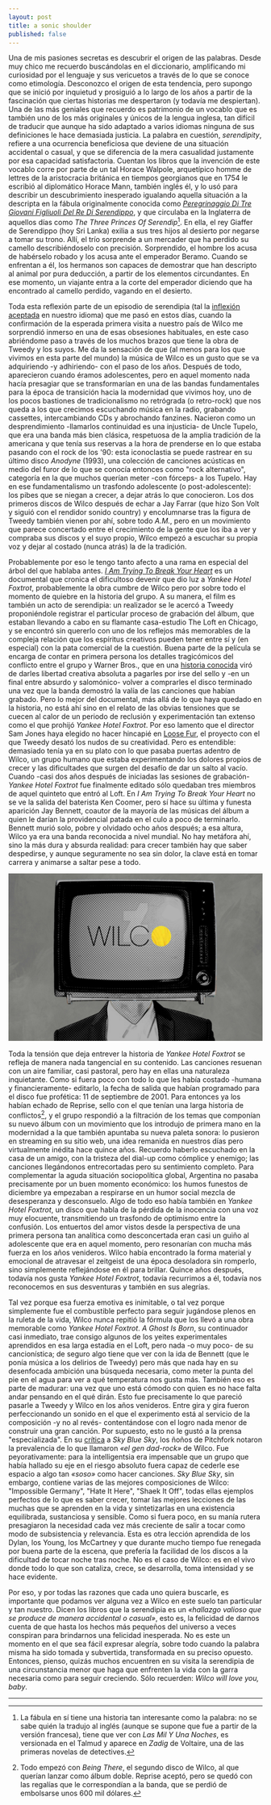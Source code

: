 ```yaml
---
layout: post
title: a sonic shoulder
published: false
---
```


Una de mis pasiones secretas es descubrir el origen de las palabras. Desde muy chico me recuerdo buscándolas en el diccionario, amplificando mi curiosidad por el lenguaje y sus vericuetos a través de lo que se conoce como etimología. Desconozco el origen de esta tendencia, pero supongo que se inició por inquietud y prosiguió a lo largo de los años a partir de la fascinación que ciertas historias me despertaron (y todavía me despiertan). Una de las más geniales que recuerdo es patrimonio de un vocablo que es también uno de los más originales y únicos de la lengua inglesa, tan difícil de traducir que aunque ha sido adaptado a varios idiomas ninguna de sus definiciones le hace demasiada justicia. La palabra en cuestión, *serendipity*, refiere a una ocurrencia beneficiosa que deviene de una situación accidental o casual, y que se diferencia de la mera casualidad justamente por esa capacidad satisfactoria. Cuentan los libros que la invención de este vocablo corre por parte de un tal Horace Walpole, arquetípico homme de lettres de la aristocracia británica en tiempos georgianos que en 1754 le escribió al diplomático Horace Mann, también inglés él, y lo usó para describir un descubrimiento inesperado igualando aquella situación a la descripta en la fábula originalmente conocida como [*Peregrinaggio Di Tre Giovani Figliuoli Del Re Di Serendippo*](https://it.wikisource.org/wiki/Peregrinaggio_di_tre_giovani_figliuoli_del_re_di_Serendippo/Peregrinaggio_di_tre_giovani_figliuoli_del_re_di_Serendippo), y que circulaba en la Inglaterra de aquellos días como *The Three Princes Of Serendip*[^fn-n1]. En ella, el rey Giaffer de Serendippo (hoy Sri Lanka) exilia a sus tres hijos al desierto por negarse a tomar su trono. Allí, el trío sorprende a un mercader que ha perdido su camello describiéndoselo con precisión. Sorprendido, el hombre los acusa de habérselo robado y los acusa ante el emperador Beramo. Cuando se enfrentan a él, los hermanos son capaces de demostrar que han descripto al animal por pura deducción, a partir de los elementos circundantes. En ese momento, un viajante entra a la corte del emperador diciendo que ha encontrado al camello perdido, vagando en el desierto.

Toda esta reflexión parte de un episodio de serendipia (tal la [inflexión aceptada](http://dle.rae.es/?id=Xem9fCc) en nuestro idioma) que me pasó en estos días, cuando la confirmación de la esperada primera visita a nuestro país de Wilco me sorprendió inmerso en una de esas obsesiones habituales, en este caso abriéndome paso a través de los muchos brazos que tiene la obra de Tweedy y los suyos. Me da la sensación de que (al menos para los que vivimos en esta parte del mundo) la música de Wilco es un gusto que se va adquiriendo -y adhiriendo- con el paso de los años. Después de todo, aparecieron cuando éramos adolescentes, pero en aquel momento nada hacía presagiar que se transformarían en una de las bandas fundamentales para la época de transición hacia la modernidad que vivimos hoy, uno de los pocos bastiones de tradicionalismo no retrógrada (o retro-rock) que nos queda a los que crecimos escuchando música en la radio, grabando cassettes, intercambiando CDs y abrochando fanzines. Nacieron como un desprendimiento -llamarlos continuidad es una injusticia- de Uncle Tupelo, que era una banda más bien clásica, respetuosa de la amplia tradición de la americana y que tenía sus reservas a la hora de prenderse en lo que estaba pasando con el rock de los '90: esta iconoclastia se puede rastrear en su último disco *Anodyne* (1993), una colección de canciones acústicas en medio del furor de lo que se conocía entonces como "rock alternativo", categoría en la que muchos querían meter -con fórceps- a los Tupelo. Hay en ese fundamentalismo un trasfondo adolescente (o post-adolescente): los pibes que se niegan a crecer, a dejar atrás lo que conocieron. Los dos primeros discos de Wilco después de echar a Jay Farrar (que hizo Son Volt y siguió con el rendidor sonido country) y encolumnarse tras la figura de Tweedy también vienen por ahí, sobre todo *A.M.*, pero en un movimiento que parece concertado entre el crecimiento de la gente que los iba a ver y compraba sus discos y el suyo propio, Wilco empezó a escuchar su propia voz y dejar al costado (nunca atrás) la de la tradición.

Probablemente por eso le tengo tanto afecto a una rama en especial del árbol del que hablaba antes. [*I Am Trying To Break Your Heart*](http://veoh.com/watch/v70497095nejET5bJ) es un documental que cronica el dificultoso devenir que dio luz a *Yankee Hotel Foxtrot*, probablemente la obra cumbre de Wilco pero por sobre todo el momento de quiebre en la historia del grupo. A su manera, el film es también un acto de serendipia: un realizador se le acercó a Tweedy proponiéndole registrar el particular proceso de grabación del álbum, que estaban llevando a cabo en su flamante casa-estudio The Loft en Chicago, y se encontró sin quererlo con uno de los reflejos más memorables de la compleja relación que los espíritus creativos pueden tener entre sí y (en especial) con la pata comercial de la cuestión. Buena parte de la película se encarga de contar en primera persona los detalles tragicómicos del conflicto entre el grupo y Warner Bros., que en una [historia conocida](http://web.archive.org/web/20010826133635/http://www.chicagotribune.com/features/lifestyle/chi-0108150038aug15.story?coll=chi-leisure-hed) viró de darles libertad creativa absoluta a pagarles por irse del sello y -en un final entre absurdo y salomónico- volver a comprarles el disco terminado una vez que la banda demostró la valía de las canciones que habían grabado. Pero lo mejor del documental, más allá de lo que haya quedado en la historia, no está ahí sino en el relato de las obvias tensiones que se cuecen al calor de un periodo de reclusión y experimentación tan extenso como el que prohijó *Yankee Hotel Foxtrot*. Por eso lamento que el director Sam Jones haya elegido no hacer hincapié en [Loose Fur](http://demidiscoteca.cc/post/130614533817/loose-fur-loose-fur-drag-city-2003-320-kbps-99), el proyecto con el que Tweedy desató los nudos de su creatividad. Pero es entendible: demasiado tenía ya en su plato con lo que pasaba puertas adentro de Wilco, un grupo humano que estaba experimentando los dolores propios de crecer y las dificultades que surgen del desafío de dar un salto al vacío. Cuando -casi dos años después de iniciadas las sesiones de grabación- *Yankee Hotel Foxtrot* fue finalmente editado sólo quedaban tres miembros de aquel quinteto que entró al Loft. En *I Am Trying To Break Your Heart* no se ve la salida del baterista Ken Coomer, pero sí hace su última y funesta aparición Jay Bennett, coautor de la mayoría de las músicas del álbum a quien le darían la providencial patada en el culo a poco de terminarlo. Bennett murió solo, pobre y olvidado ocho años después; a esa altura, Wilco ya era una banda reconocida a nivel mundial. No hay metáfora ahí, sino la más dura y absurda realidad: para crecer también hay que saber despedirse, y aunque seguramente no sea sin dolor, la clave está en tomar carrera y animarse a saltar pese a todo.

![alt text](https://raw.githubusercontent.com/irigoin/irigoin.github.io/master/images/wilcolovesyou.jpg "Kicking Television")

Toda la tensión que deja entrever la historia de *Yankee Hotel Foxtrot* se refleja de manera nada tangencial en su contenido. Las canciones resuenan con un aire familiar, casi pastoral, pero hay en ellas una naturaleza inquietante. Como si fuera poco con todo lo que les había costado -humana y financieramente- editarlo, la fecha de salida que habían programado para el disco fue profética: 11 de septiembre de 2001. Para entonces ya los habían echado de Reprise, sello con el que tenían una larga historia de conflictos[^fn-n2], y el grupo respondió a la filtración de los temas que componían su nuevo álbum con un movimiento que los introdujo de primera mano en la modernidad a la que también apuntaba su nueva paleta sonora: lo pusieron en streaming en su sitio web, una idea remanida en nuestros días pero virtualmente inédita hace quince años. Recuerdo haberlo escuchado en la casa de un amigo, con la tristeza del dial-up como cómplice y enemigo; las canciones llegándonos entrecortadas pero su sentimiento completo. Para complementar la aguda situación sociopolítica global, Argentina no pasaba precisamente por un buen momento económico: los humos funestos de diciembre ya empezaban a respirarse en un humor social mezcla de desesperanza y desconsuelo. Algo de todo eso había también en *Yankee Hotel Foxtrot*, un disco que habla de la pérdida de la inocencia con una voz muy elocuente, transmitiendo un trasfondo de optimismo entre la confusión. Los entuertos del amor vistos desde la perspectiva de una primera persona tan analítica como desconcertada eran casi un guiño al adolescente que era en aquel momento, pero resonarían con mucha más fuerza en los años venideros. Wilco había encontrado la forma material y emocional de atravesar el zeitgeist  de una época desoladora sin romperlo, sino simplemente reflejándose en él para brillar. Quince años después, todavía nos gusta *Yankee Hotel Foxtrot*, todavía recurrimos a él, todavía nos reconocemos en sus desventuras y también en sus alegrías.

Tal vez porque esa fuerza emotiva es inimitable, o tal vez porque simplemente fue el combustible perfecto para seguir jugándose plenos en la ruleta de la vida, Wilco nunca repitió la fórmula que los llevó a una obra memorable como *Yankee Hotel Foxtrot*. *A Ghost Is Born*, su continuador casi inmediato, trae consigo algunos de los yeites experimentales aprendidos en esa larga estadía en el Loft, pero nada -o muy poco- de su cancionística; de seguro algo tiene que ver con la ida de Bennett (que le ponía música a los delirios de Tweedy) pero más que nada hay en su desenfocada ambición una búsqueda necesaria, como meter la punta del pie en el agua para ver a qué temperatura nos gusta más. También eso es parte de madurar: una vez que uno está cómodo con quien es no hace falta andar pensando en el qué dirán. Esto fue precisamente lo que pareció pasarle a Tweedy y Wilco en los años venideros. Entre gira y gira fueron perfeccionando un sonido en el que el experimento está al servicio de la composición -y no al revés- contentándose con el logro nada menor de construir una gran canción. Por supuesto, esto no le gustó a la prensa "especializada". En su [crítica](http://pitchfork.com/reviews/albums/10219-sky-blue-sky/) a *Sky Blue Sky*, los ñoños de Pitchfork notaron la prevalencia de lo que llamaron *«el gen dad-rock»* de Wilco. Fue peyorativamente: para la intelligentsia era impensable que un grupo que había hallado su eje en el riesgo absoluto fuera capaz de cederle ese espacio a algo tan *«soso»* como hacer canciones. *Sky Blue Sky*, sin embargo, contiene varias de las mejores composiciones de Wilco: "Impossible Germany", "Hate It Here", "Shaek It Off", todas ellas ejemplos perfectos de lo que es saber crecer, tomar las mejores lecciones de las muchas que se aprenden en la vida y sintetizarlas en una existencia equilibrada, sustanciosa y sensible. Como si fuera poco, en su manía rutera presagiaron la necesidad cada vez más creciente de salir a tocar como modo de subsistencia y relevancia. Esta es otra lección aprendida de los Dylan, los Young, los McCartney y que durante mucho tiempo fue renegada por buena parte de la escena, que prefería la facilidad de los discos a la dificultad de tocar noche tras noche. No es el caso de Wilco: es en el vivo donde todo lo que son cataliza, crece, se desarrolla, toma intensidad y se hace evidente.

Por eso, y por todas las razones que cada uno quiera buscarle, es importante que podamos ver alguna vez a Wilco en este suelo tan particular y tan nuestro. Dicen los libros que la serendipia es un *«hallazgo valioso que se produce de manera accidental o casual»*, esto es, la felicidad de darnos cuenta de que hasta los hechos más pequeños del universo a veces conspiran para brindarnos una felicidad inesperada. No es este un momento en el que sea fácil expresar alegría, sobre todo cuando la palabra misma ha sido tomada y subvertida, transformada en su preciso opuesto. Entonces, pienso, quizás muchos encuentren en su visita la serendipia de una circunstancia menor que haga que enfrenten la vida con la garra necesaria como para seguir creciendo. Sólo recuerden: *Wilco will love you, baby*.

---
[^fn-n1]: La fábula en sí tiene una historia tan interesante como la palabra: no se sabe quién la tradujo al inglés (aunque se supone que fue a partir de la versión francesa), tiene que ver con *Las Mil Y Una Noches*, es versionada en el Talmud y aparece en *Zadig* de Voltaire, una de las primeras novelas de detectives.
[^fn-n2]: Todo empezó con *Being There*, el segundo disco de Wilco, al que querían lanzar como álbum doble. Reprise aceptó, pero se quedó con las regalías que le correspondían a la banda, que se perdió de embolsarse unos 600 mil dólares.
